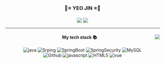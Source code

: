 <div align="center">
 
  ### 💫⭐️ YEO JIN ⭐️💫
<a href="https://lunar-nickel-dbc.notion.site/Back-End-Developer-6cb26ff3a7e04336898454651436b8e9"><img src="https://img.shields.io/badge/Notion-ffffff?style=flat-square&logo=notion&logoColor=black"/></a>
   <a href="https://github.com/yeojin822"><img src="https://hits.seeyoufarm.com/api/count/incr/badge.svg?url=https%3A%2F%2Fgithub.com%2Fyeojin822&count_bg=%23000000&title_bg=%23000000&icon=github.svg&icon_color=%23E7E7E7&title=GitHub&edge_flat=false)"/></a> 

  ---

<div>
        <img align="right" src="https://github-readme-stats.vercel.app/api/top-langs/?username=yeojin822&theme=dracula&exclude_repo=Computer-Science-Engineering&layout=compact"/>
<h4> My tech stack 📚 </h4>
<p>
  <img alt="java" src="https://img.shields.io/badge/Java-007396?style=flat-square&logo=Java&logoColor=white" />
  <img alt="Srping" src="https://img.shields.io/badge/Spring-6DB33F?style=flat-square&logo=Spring&logoColor=white" />
  <img alt="SpringBoot" src="https://img.shields.io/badge/SpringBoot-6DB33F?style=flat-square&logo=Spring Boot&logoColor=white" />
  <img alt="SpringSecurity" src="https://img.shields.io/badge/SpringSecurity-6DB33F?style=flat-square&logo=Spring Security&logoColor=white" />
  <img alt="MySQL" src="https://img.shields.io/badge/Mysql-4479A1?style=flat-square&logo=Mysql&logoColor=white" />
  <br>
  <img alt="Github" src="https://img.shields.io/badge/Github-181717?style=flat-square&logo=Github&logoColor=white" />
  <img alt="javascript" src="https://img.shields.io/badge/Javascript-F7DF1E?style=flat-square&logo=Javascript&logoColor=black" />
  <img alt="HTML5" src="https://img.shields.io/badge/HTML5-E34F26?style=flat-square&logo=HTML5&logoColor=white" />
  <img alt="vue" src="https://img.shields.io/badge/Vue-4FC08D?style=flat-square&logo=Vue.js&logoColor=white" />
</p>
<div>
  
